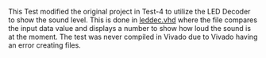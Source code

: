 This Test modified the original project in Test-4 to utilize the LED Decoder to show the sound level.
This is done in 
[leddec.vhd](./leddec.vhd) 
where the file compares the input data value and displays a number to show how loud the sound is at the moment.
The test was never compiled in Vivado due to Vivado having an error creating files.
